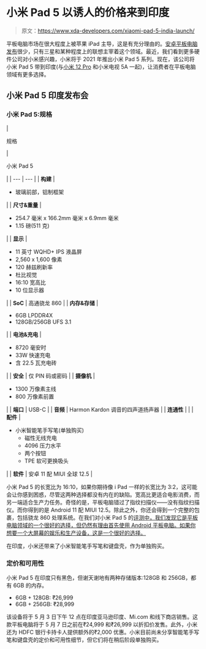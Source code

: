 # 小米 Pad 5 以诱人的价格来到印度

> 原文：<https://www.xda-developers.com/xiaomi-pad-5-india-launch/>

平板电脑市场在很大程度上被苹果 iPad 主导，这是有充分理由的。[安卓平板电脑发布](https://www.xda-developers.com/best-android-tablets/)很少，只有三星和某种程度上的联想主宰着这个领域。最近，我们看到更多硬件公司对小米感兴趣，小米将于 2021 年推出小米 Pad 5 系列。现在，该公司将小米 Pad 5 带到印度(与[小米 12 Pro](https://www.xda-developers.com/xiaomi-12-pro-india-launch/) 和小米电视 5A 一起)，让消费者在平板电脑领域有更多选择。

## 小米 Pad 5 印度发布会

### 小米 Pad 5:规格

| 

规格

 | 

小米 Pad 5

 |
| --- | --- |
| **构建** | 

*   玻璃前部，铝制框架

 |
| **尺寸&重量** | 

*   254.7 毫米 x 166.2mm 毫米 x 6.9mm 毫米
*   1.15 磅(511 克)

 |
| **显示** | 

*   11 英寸 WQHD+ IPS 液晶屏
*   2,560 x 1,600 像素
*   120 赫兹刷新率
*   杜比视觉
*   16:10 宽高比
*   10 位显示器

 |
| **SoC** | 高通骁龙 860 |
| **内存&存储** | 

*   6GB LPDDR4X
*   128GB/256GB UFS 3.1

 |
| **电池&充电** | 

*   8720 毫安时
*   33W 快速充电
*   含 22.5 瓦充电砖

 |
| **安全** | 仅 PIN 码或密码 |
| **摄像机** | 

*   1300 万像素主线
*   800 万像素前置

 |
| **端口** | USB-C |
| **音频** | Harmon Kardon 调音的四声道扬声器 |
| **连通性** |  |
| **配件** | 

*   小米智能笔手写笔(单独购买)
    *   磁性无线充电
    *   4096 压力水平
    *   两个按钮
    *   TPE 软可更换吸头

 |
| **软件** | 安卓 11 配 MIUI 全球 12.5 |

小米 Pad 5 的长宽比为 16:10，如果你期待像 i Pad 一样的长宽比为 3:2，这可能会让你感到困惑，尽管这两种选择都没有内在的缺陷。宽高比更适合电影消费，而另一端适合生产力任务。奇怪的是，平板电脑错过了指纹扫描仪——没有指纹扫描仪。而你得到的是 Android 11 配 MIUI 12.5。除此之外，你还会得到一个完整的包裹，包括骁龙 860 处理系统。在我们对小米 Pad 5 的[评测中，我们发现它是平板电脑领域的一个很好的选择，但仍然有理由首先使用 Android 平板电脑。如果你想要一个大屏幕的娱乐和生产设备，这是一个很好的选择。](https://www.xda-developers.com/xiaomi-pad-5-review/)

在印度，小米还带来了小米智能笔手写笔和键盘壳，作为单独购买。

### 定价和可用性

小米 Pad 5 在印度只有黑色，但谢天谢地有两种存储版本:128GB 和 256GB，都有 6GB 的内存。

*   6GB + 128GB: ₹26,999
*   6GB + 256GB: ₹28,999

该设备将于 5 月 3 日下午 12 点在印度亚马逊印度、Mi.com 和线下商店销售。这款平板电脑将于 5 月 7 日之前在₹24,999 和₹26,999 以折扣价发售。此外，小米还为 HDFC 银行卡持卡人提供额外的₹2,000 优惠。小米目前尚未分享智能笔手写笔和键盘壳的定价和可用性细节，但它们将在稍后阶段单独购买。